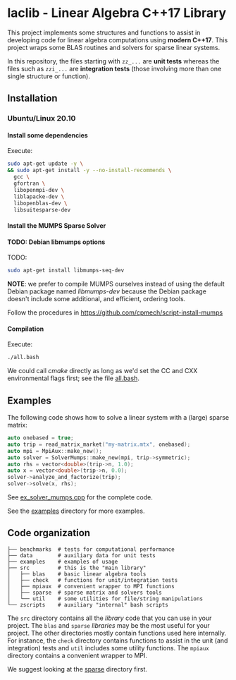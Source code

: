 # laclib - Linear Algebra C++17 Library

This project implements some structures and functions to assist in developing code for linear algebra computations using **modern C++17**. This project wraps some BLAS routines and solvers for sparse linear systems.

In this repository, the files starting with `zz_...` are **unit tests** whereas the files such as `zzi_...` are **integration tests** (those involving more than one single structure or function).

## Installation

### Ubuntu/Linux 20.10

#### Install some dependencies

Execute:

```bash
sudo apt-get update -y \
&& sudo apt-get install -y --no-install-recommends \
  gcc \
  gfortran \
  libopenmpi-dev \
  liblapacke-dev \
  libopenblas-dev \
  libsuitesparse-dev
```
#### Install the MUMPS Sparse Solver

#### TODO: Debian libmumps options

TODO:

```bash
sudo apt-get install libmumps-seq-dev
```

**NOTE**: we prefer to compile MUMPS ourselves instead of using the default Debian package named _libmumps-dev_ because the Debian package doesn't include some additional, and efficient, ordering tools.

Follow the procedures in https://github.com/cpmech/script-install-mumps

#### Compilation

Execute:

```bash
./all.bash
```

We could call _cmake_ directly as long as we'd set the CC and CXX environmental flags first; see the file [all.bash](https://github.com/cpmech/laclib/blob/main/all.bash).

## Examples

The following code shows how to solve a linear system with a (large) sparse matrix:

```c++
auto onebased = true;
auto trip = read_matrix_market("my-matrix.mtx", onebased);
auto mpi = MpiAux::make_new();
auto solver = SolverMumps::make_new(mpi, trip->symmetric);
auto rhs = vector<double>(trip->n, 1.0);
auto x = vector<double>(trip->n, 0.0);
solver->analyze_and_factorize(trip);
solver->solve(x, rhs);
```

See [ex_solver_mumps.cpp](https://github.com/cpmech/laclib/blob/main/examples/ex_solver_mumps.cpp) for the complete code.

See the [examples](https://github.com/cpmech/laclib/tree/main/examples) directory for more examples.

## Code organization

```
├── benchmarks  # tests for computational performance
├── data        # auxiliary data for unit tests
├── examples    # examples of usage
├── src         # this is the "main library"
│   ├── blas    # basic linear algebra tools
│   ├── check   # functions for unit/integration tests
│   ├── mpiaux  # convenient wrapper to MPI functions
│   ├── sparse  # sparse matrix and solvers tools
│   └── util    # some utilities for file/string manipulations
└── zscripts    # auxiliary "internal" bash scripts
```

The `src` directory contains all the _library_ code that you can use in your project. The `blas` and `sparse` _libraries_ may be the most useful for your project. The other directories mostly contain functions used here internally. For instance, the `check` directory contains functions to assist in the unit (and integration) tests and `util` includes some utility functions.  The `mpiaux` directory contains a convenient wrapper to MPI.

We suggest looking at the [sparse](https://github.com/cpmech/laclib/tree/main/src/sparse) directory first.